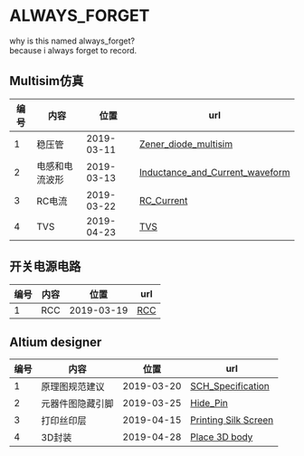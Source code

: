 # ALWAYS_FORGET

why is this named always_forget?  
because i always forget to record.

## Multisim仿真

|编号|内容|位置|url|
|--|--|--|--|
|1|稳压管|2019-03-11|[Zener_diode_multisim](https://github.com/nostalgia-w/always_forget/tree/master/2019/0311/Zener_diode_multisim.md)|
|2|电感和电流波形|2019-03-13|[Inductance_and_Current_waveform](https://github.com/nostalgia-w/always_forget/blob/master/2019/0313/Inductance_and_Current_waveform.md)|
|3|RC电流|2019-03-22|[RC_Current](https://github.com/nostalgia-w/always_forget/blob/master/2019/0322/RC_Current.md)
|4|TVS|2019-04-23|[TVS](https://github.com/nostalgia-w/always_forget/blob/master/2019/0423/TVS.md)

## 开关电源电路

|编号|内容|位置|url|
|--|--|--|--|
|1|RCC|2019-03-19|[RCC](https://github.com/nostalgia-w/always_forget/tree/master/2019/0319/RCC.md)|

## Altium designer

|编号|内容|位置|url|
|--|--|--|--|
|1|原理图规范建议|2019-03-20|[SCH_Specification](https://github.com/nostalgia-w/always_forget/tree/master/2019/0320/SCH_Specification.md)|
|2|元器件图隐藏引脚|2019-03-25|[Hide_Pin](https://github.com/nostalgia-w/always_forget/tree/master/2019/0325/Hide_Pin.md)
|3|打印丝印层|2019-04-15|[Printing Silk Screen](https://github.com/nostalgia-w/always_forget/tree/master/2019/0415/Print_Silk_Screen.md)|
|4|3D封装|2019-04-28|[Place 3D body](https://github.com/nostalgia-w/always_forget/tree/master/2019/0428/Place_3D_body.md)|